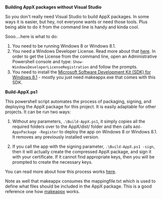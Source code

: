 **Building AppX packages without Visual Studio**

So you don't really need Visual Studio to build AppX packages.  In some ways it is easier, but hey, not everyone wants or need those tools.  Plus being able to do it from the command line is handy and kinda cool.

Sooo....here is what to do:

1. You need to be running Windows 8 or Windows 8.1.  
2. You need a Windows Developer License.  Read more about that [here](http://msdn.microsoft.com/en-us/library/windows/apps/hh974578.aspx).  In order to get the License from the command line, open an Administrative Powershell console and type:
 `Show-WindowsDeveloperLicenseRegistration` and follow the prompts.
3. You need to install the [Microsoft Software Development Kit (SDK) for Windows 8.1](http://msdn.microsoft.com/en-US/windows/desktop/bg162891) - mostly you just need makeappx.exe that comes with this SDK.  

**Build-AppX.ps1**

This powershell script automates the process of packaging, signing, and deploying the AppX package for this project.  It is easily adaptable for other projects.  It can be run two ways:

1. Without any parameters,  `.\Build-AppX.ps1`, it simply copies all the required folders over to the AppX/dist/ folder and then calls `Add-AppxPackage -Register` to deploy the app on Windows 8 or Windows 8.1.  It removes any previously installed version.

2. If you call the app with the signing parameter, `.\Build-AppX.ps1 -sign`, then it will actually create the compressed AppX package, and sign it with your certificate.  If it cannot find appropriate keys, then you will be prompted to create the necessary keys.

You can read more about how this process works [here](http://blogs.msdn.com/b/wsdevsol/archive/2014/02/12/create-a-windows-store-appx-package-and-sign-it.aspx). 

Note as well that makeappx consumes the mappingfile.txt which is used to define what files should be included in the AppX package.  This is a good reference one how [makeappx](http://msdn.microsoft.com/en-us/library/windows/desktop/hh446767(v=vs.85).aspx) works.


